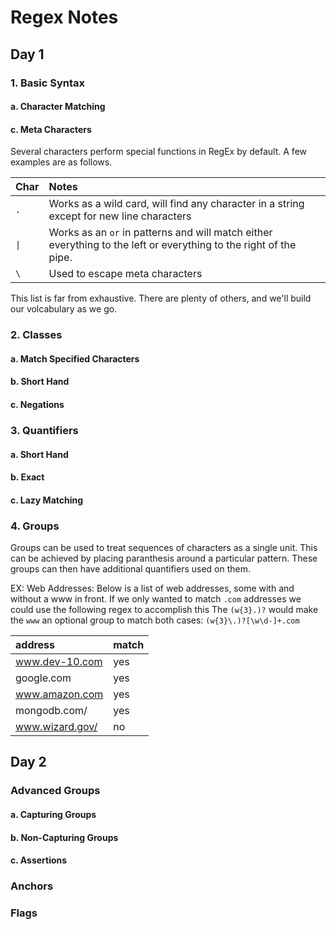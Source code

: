 # Regex Notes
## Day 1
### 1. Basic Syntax
#### a. Character Matching
#### c. Meta Characters
Several characters perform special functions in RegEx by default. A few examples are as follows.

|Char|Notes|
|:---|:---|
|`.`|Works as a wild card, will find any character in a string except for new line characters|
|`\|`|Works as an `or` in patterns and will match either everything to the left or everything to the right of the pipe.
|`\`|Used to escape meta characters|

This list is far from exhaustive.  There are plenty of others, and we'll build our volcabulary as we go.

### 2. Classes
#### a. Match Specified Characters
#### b. Short Hand
#### c. Negations
### 3. Quantifiers
#### a. Short Hand
#### b. Exact
#### c. Lazy Matching
### 4. Groups
Groups can be used to treat sequences of characters as a single unit. This can be achieved by placing paranthesis around a particular pattern. These groups can then have additional quantifiers used on them.

EX: Web Addresses:
Below is a list of web addresses, some with and without a www in front.  If we only wanted to match `.com` addresses we could use the following regex to accomplish this  The `(w{3}.)?` would make the `www` an optional group to match both cases:
`(w{3}\.)?[\w\d-]+.com`

address|match
|:---|:---|
www.dev-10.com|yes
google.com|yes
www.amazon.com|yes
mongodb.com/|yes
www.wizard.gov/|no
## Day 2
### Advanced Groups
#### a. Capturing Groups
#### b. Non-Capturing Groups
#### c. Assertions
### Anchors
### Flags
